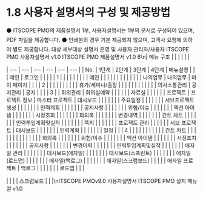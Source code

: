 # 1.8 사용자 설명서의 구성 및 제공방법

⚫ ITSCOPE PMO의 제품설명서 1부, 사용자설명서는 1부의 문서로 구성되어 있으며, PDF 파일을 제공합니다.
⚫ 인쇄본의 경우 기본 제공되지 않으며, 고객사 요청에 의하여 별도 제공합니다.
대상 세부대상 설명서
운영 및 사용자 관리자/사용자 ITSCOPE PMO 사용자설명서 v1.0
ITSCOPE PMO 제품설명서 v1.0
6\n| 메뉴 구조 |  |  |  |  |  |

| --- | --- | --- | --- | --- | --- |
| No. | 1단계 | 2단계 | 3단계 | 4단계 | 메뉴설명 |
|  | 메인 | 로그인 |  |  |  |
| 1 |  |  |  |  |  |
|  |  | 메인 |  |  |  |
|  |  |  |  |  |  |
|  | 나의업무 | 나의업무 | 마이 페이지 |  |  |
| 2 |  |  |  |  |  |
|  |  |  | 휴가/세미나/출장 |  |  |
|  |  |  |  |  |  |
|  | 의사소통관리 | 공지관리 | 공지 |  |  |
| 3 |  | 회의관리 | 회의실예약 |  |  |
|  |  | 자료실 |  |  |  |
|  | 프로젝트 | 프로젝트 정보 | 마스터 프로젝트 | 대시보드 |  |
|  |  |  |  | 주요일정 |  |
|  |  |  |  | 서브프로젝트생성 |  |
|  |  |  |  | 인력계획 |  |
|  |  |  |  | 공지사항 |  |
|  |  |  |  | 위험/이슈 |  |
|  |  |  |  | 액션 아이템 |  |
|  |  |  |  | 시정조회 |  |
|  |  |  |  | 회의록 |  |
|  |  |  |  | 변경내역 |  |
|  |  |  |  | 간트 차트 |  |
|  |  |  |  | 인력투입계획및실적 |  |
|  |  |  |  | 쪽지 |  |
|  |  |  |  | 프로젝트 관리 |  |
|  |  |  | 서브 프로젝트 | 대시보드 |  |
|  |  |  |  | 인력계획 |  |
|  |  |  |  | 일정 |  |
| 4 |  |  |  |  |  |
|  |  |  |  | 간트 차트 |  |
|  |  |  |  |  |  |
|  |  |  |  | 회의록 |  |
|  |  |  |  | 위험/이슈 |  |
|  |  |  |  | 액션 아이템 |  |
|  |  |  |  | 시정조치 |  |
|  |  |  |  | 공지사항 |  |
|  |  |  |  | 변경이력 |  |
|  |  |  |  | 인력투입계획및실적 |  |
|  |  |  |  | 애자일 관리 |  |
|  |  |  |  | 대시보드(애자일) |  |
|  |  |  |  | 대시보드(스프린트) |  |
|  |  |  |  | 애자일(로드맵) |  |
|  |  |  |  | 애자일(백로그) |  |
|  |  |  |  | 애자일(스크럼보드) |  |
|  |  | 애자일 프로젝트 | 백로그 |  |  |
|  |  |  | 로드맵 |  |  |

|  |  |  | 스크럼보드 |  |  |\nITSCOPE PMOv9.0 사용자설명서
ITSCOPE PMO 설치 매뉴얼 v1.0
